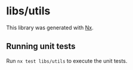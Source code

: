# libs/utils

This library was generated with [Nx](https://nx.dev).

## Running unit tests

Run `nx test libs/utils` to execute the unit tests.
